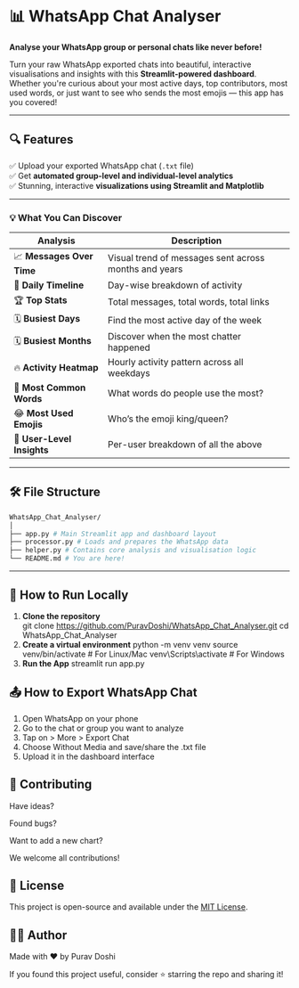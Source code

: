 # 📊 WhatsApp Chat Analyser

**Analyse your WhatsApp group or personal chats like never before!**

Turn your raw WhatsApp exported chats into beautiful, interactive visualisations and insights with this **Streamlit-powered dashboard**. Whether you're curious about your most active days, top contributors, most used words, or just want to see who sends the most emojis — this app has you covered!

---

## 🔍 Features

✅ Upload your exported WhatsApp chat (`.txt` file)  
✅ Get **automated group-level and individual-level analytics**  
✅ Stunning, interactive **visualizations using Streamlit and Matplotlib**  

---

### 💡 What You Can Discover

| Analysis | Description |
|----------|-------------|
| 📈 **Messages Over Time** | Visual trend of messages sent across months and years |
| 📆 **Daily Timeline** | Day-wise breakdown of activity |
| 🏆 **Top Stats** | Total messages, total words, total links |
| 🗓️ **Busiest Days** | Find the most active day of the week |
| 🗓️ **Busiest Months** | Discover when the most chatter happened |
| 🔥 **Activity Heatmap** | Hourly activity pattern across all weekdays |
| 💬 **Most Common Words** | What words do people use the most? |
| 😂 **Most Used Emojis** | Who’s the emoji king/queen? |
| 👥 **User-Level Insights** | Per-user breakdown of all the above |

---

## 🛠️ File Structure
```bash
WhatsApp_Chat_Analyser/
│
├── app.py # Main Streamlit app and dashboard layout
├── processor.py # Loads and prepares the WhatsApp data
├── helper.py # Contains core analysis and visualisation logic
└── README.md # You are here!
```


---

## 🚀 How to Run Locally

1. **Clone the repository**  
   git clone https://github.com/PuravDoshi/WhatsApp_Chat_Analyser.git
   cd WhatsApp_Chat_Analyser
2. **Create a virtual environment**
    python -m venv venv
    source venv/bin/activate  # For Linux/Mac
    venv\Scripts\activate     # For Windows
3. **Run the App**
    streamlit run app.py

## 📤 How to Export WhatsApp Chat
1. Open WhatsApp on your phone
2. Go to the chat or group you want to analyze
3. Tap on > More > Export Chat
4. Choose Without Media and save/share the .txt file
5. Upload it in the dashboard interface

## 🙌 Contributing
Have ideas? 

Found bugs? 

Want to add a new chart?

We welcome all contributions!

## 📄 License
This project is open-source and available under the [MIT License](LICENSE).


## 🙋‍♂️ Author
Made with ❤️ by Purav Doshi

If you found this project useful, consider ⭐ starring the repo and sharing it!